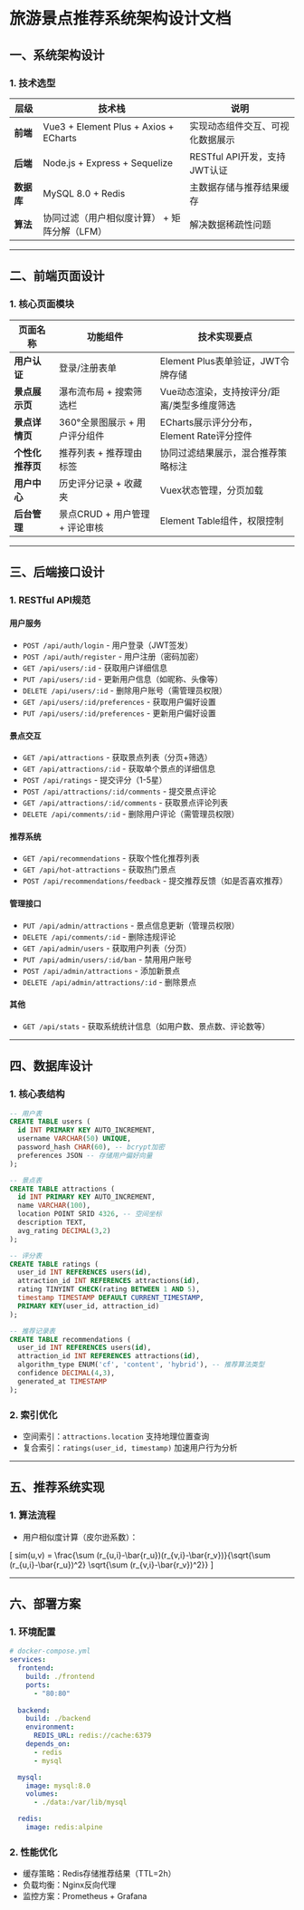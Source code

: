 # 旅游景点推荐系统架构设计文档

## 一、系统架构设计

### 1. 技术选型

| 层级       | 技术栈                                   | 说明                                |
|------------|------------------------------------------|-------------------------------------|
| **前端**   | Vue3 + Element Plus + Axios + ECharts    | 实现动态组件交互、可视化数据展示    |
| **后端**   | Node.js + Express + Sequelize            | RESTful API开发，支持JWT认证        |
| **数据库** | MySQL 8.0 + Redis                        | 主数据存储与推荐结果缓存            |
| **算法**   | 协同过滤（用户相似度计算） + 矩阵分解（LFM） | 解决数据稀疏性问题                  |

---

## 二、前端页面设计

### 1. 核心页面模块

| 页面名称              | 功能组件                       | 技术实现要点                          |
|-----------------------|--------------------------------|---------------------------------------|
| **用户认证**          | 登录/注册表单                  | Element Plus表单验证，JWT令牌存储     |
| **景点展示页**        | 瀑布流布局 + 搜索筛选栏        | Vue动态渲染，支持按评分/距离/类型多维度筛选 |
| **景点详情页**        | 360°全景图展示 + 用户评分组件  | ECharts展示评分分布，Element Rate评分控件 |
| **个性化推荐页**      | 推荐列表 + 推荐理由标签        | 协同过滤结果展示，混合推荐策略标注   |
| **用户中心**          | 历史评分记录 + 收藏夹          | Vuex状态管理，分页加载               |
| **后台管理**          | 景点CRUD + 用户管理 + 评论审核 | Element Table组件，权限控制           |

---

## 三、后端接口设计

### 1. RESTful API规范

#### 用户服务

- `POST /api/auth/login` - 用户登录（JWT签发）
- `POST /api/auth/register` - 用户注册（密码加密）
- `GET /api/users/:id` - 获取用户详细信息
- `PUT /api/users/:id` - 更新用户信息（如昵称、头像等）
- `DELETE /api/users/:id` - 删除用户账号（需管理员权限）
- `GET /api/users/:id/preferences` - 获取用户偏好设置
- `PUT /api/users/:id/preferences` - 更新用户偏好设置

#### 景点交互

- `GET /api/attractions` - 获取景点列表（分页+筛选）
- `GET /api/attractions/:id` - 获取单个景点的详细信息
- `POST /api/ratings` - 提交评分（1-5星）
- `POST /api/attractions/:id/comments` - 提交景点评论
- `GET /api/attractions/:id/comments` - 获取景点评论列表
- `DELETE /api/comments/:id` - 删除用户评论（需管理员权限）

#### 推荐系统

- `GET /api/recommendations` - 获取个性化推荐列表
- `GET /api/hot-attractions` - 获取热门景点
- `POST /api/recommendations/feedback` - 提交推荐反馈（如是否喜欢推荐）

#### 管理接口

- `PUT /api/admin/attractions` - 景点信息更新（管理员权限）
- `DELETE /api/comments/:id` - 删除违规评论
- `GET /api/admin/users` - 获取用户列表（分页）
- `PUT /api/admin/users/:id/ban` - 禁用用户账号
- `POST /api/admin/attractions` - 添加新景点
- `DELETE /api/admin/attractions/:id` - 删除景点

#### 其他

- `GET /api/stats` - 获取系统统计信息（如用户数、景点数、评论数等）

---

## 四、数据库设计

### 1. 核心表结构

```sql
-- 用户表
CREATE TABLE users (
  id INT PRIMARY KEY AUTO_INCREMENT,
  username VARCHAR(50) UNIQUE,
  password_hash CHAR(60), -- bcrypt加密
  preferences JSON -- 存储用户偏好向量
);

-- 景点表
CREATE TABLE attractions (
  id INT PRIMARY KEY AUTO_INCREMENT,
  name VARCHAR(100),
  location POINT SRID 4326, -- 空间坐标
  description TEXT,
  avg_rating DECIMAL(3,2)
);

-- 评分表
CREATE TABLE ratings (
  user_id INT REFERENCES users(id),
  attraction_id INT REFERENCES attractions(id),
  rating TINYINT CHECK(rating BETWEEN 1 AND 5),
  timestamp TIMESTAMP DEFAULT CURRENT_TIMESTAMP,
  PRIMARY KEY(user_id, attraction_id)
);

-- 推荐记录表
CREATE TABLE recommendations (
  user_id INT REFERENCES users(id),
  attraction_id INT REFERENCES attractions(id),
  algorithm_type ENUM('cf', 'content', 'hybrid'), -- 推荐算法类型
  confidence DECIMAL(4,3),
  generated_at TIMESTAMP
);
```

### 2. 索引优化

- 空间索引：`attractions.location` 支持地理位置查询
- 复合索引：`ratings(user_id, timestamp)` 加速用户行为分析

---

## 五、推荐系统实现

### 1. 算法流程

- 用户相似度计算（皮尔逊系数）：

\[
sim(u,v) = \frac{\sum (r_{u,i}-\bar{r_u})(r_{v,i}-\bar{r_v})}{\sqrt{\sum (r_{u,i}-\bar{r_u})^2} \sqrt{\sum (r_{v,i}-\bar{r_v})^2}}
\]

---

## 六、部署方案

### 1. 环境配置

```yaml
# docker-compose.yml
services:
  frontend:
    build: ./frontend
    ports:
      - "80:80"
    
  backend:
    build: ./backend
    environment:
      REDIS_URL: redis://cache:6379
    depends_on:
      - redis
      - mysql

  mysql:
    image: mysql:8.0
    volumes:
      - ./data:/var/lib/mysql

  redis:
    image: redis:alpine
```

### 2. 性能优化

- 缓存策略：Redis存储推荐结果（TTL=2h）
- 负载均衡：Nginx反向代理
- 监控方案：Prometheus + Grafana